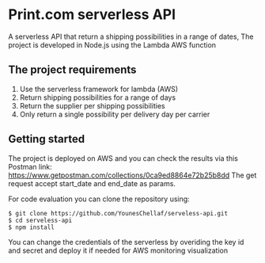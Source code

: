 # Print.com serverless API
A serverless API that return a shipping possibilities in a range of dates, The project is developed in Node.js using the Lambda AWS function

## The project requirements
1. Use the serverless framework for lambda (AWS)
2. Return shipping possibilities for a range of days
3. Return the supplier per shipping possibilities
4. Only return a single possibility per delivery day per carrier

## Getting started

The project is deployed on AWS and you can check the results via this Postman link: https://www.getpostman.com/collections/0ca9ed8864e72b25b8dd
The get request accept start_date and end_date as params.

For code evaluation you can clone the repository using: 

    $ git clone https://github.com/YounesChellaf/serveless-api.git
    $ cd serveless-api
    $ npm install
    
You can change the credentials of the serverless by overiding the key id and secret and deploy it if needed for AWS monitoring visualization 


